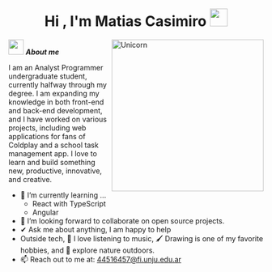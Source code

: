 <h1 align="center">Hi , I'm Matias Casimiro <img src="https://media.giphy.com/media/hvRJCLFzcasrR4ia7z/giphy.gif" width="35"></h1>

<img align="right" width=300px alt="Unicorn" src="https://c.tenor.com/GN73MKBawZYAAAAi/busy-cute.gif" />

<img src="https://media.giphy.com/media/ObNTw8Uzwy6KQ/giphy.gif" width="30px">&nbsp;***About me***

I am an Analyst Programmer undergraduate student, currently halfway through my degree. I am expanding my knowledge in both front-end and back-end development, and I have worked on various projects, including web applications for fans of Coldplay and a school task management app. I love to learn and build something new, productive, innovative, and creative.

- 🌱 I’m currently learning ...
  - React with TypeScript
  - Angular
- 👯 I’m looking forward to collaborate on open source projects.
- ✔ Ask me about anything, I am happy to help<br>
- Outside tech, 📖 I love listening to music, 🖌️ Drawing is one of my favorite hobbies, and 🌴 explore nature outdoors.
- 📫 Reach out to me at: <a href="44516457@fi.unju.edu.ar">44516457@fi.unju.edu.ar</a>
